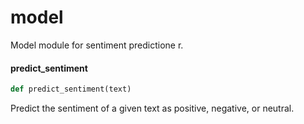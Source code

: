 <a id="model"></a>

# model

Model module for sentiment predictione r.

<a id="model.predict_sentiment"></a>

#### predict\_sentiment

```python
def predict_sentiment(text)
```

Predict the sentiment of a given text as positive,
negative, or neutral.

